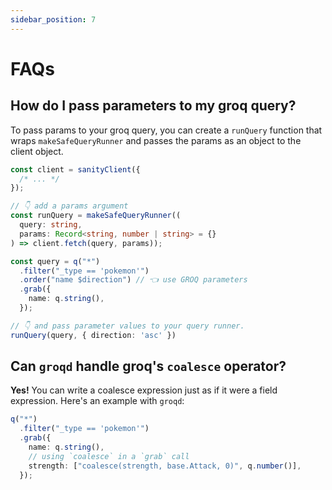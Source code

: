 ```yaml
---
sidebar_position: 7
---
```


# FAQs

## How do I pass parameters to my groq query?

To pass params to your groq query, you can create a `runQuery` function that wraps `makeSafeQueryRunner` and passes the params as an object to the client object.

```ts
const client = sanityClient({
  /* ... */
});

// 👇 add a params argument
const runQuery = makeSafeQueryRunner((
  query: string,
  params: Record<string, number | string> = {}
) => client.fetch(query, params));

const query = q("*")
  .filter("_type == 'pokemon'")
  .order("name $direction") // 👈 use GROQ parameters
  .grab({
    name: q.string(),
  });

// 👇 and pass parameter values to your query runner.
runQuery(query, { direction: 'asc' })

```

## Can `groqd` handle groq's `coalesce` operator?

**Yes!** You can write a coalesce expression just as if it were a field expression. Here's an example with `groqd`:

```ts
q("*")
  .filter("_type == 'pokemon'")
  .grab({
    name: q.string(),
    // using `coalesce` in a `grab` call
    strength: ["coalesce(strength, base.Attack, 0)", q.number()],
  });
```

